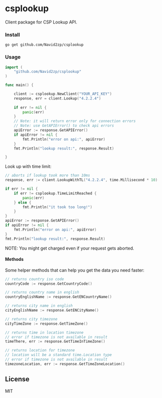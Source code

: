 # csplookup
Client package for CSP Lookup API.


### Install
```
go get github.com/Navid2zp/csplookup
```

### Usage

```go
import (
	"github.com/Navid2zp/csplookup"
)

func main() {

    client := csplookup.NewClient("YOUR_API_KEY")
    response, err = client.Lookup("4.2.2.4")
    
    if err != nil {
        panic(err)
    }
    // Note: it will return error only for connection errors
    // Note: use GetAPIError() to check api errors
    apiError := response.GetAPIError()
    if apiError != nil {
        fmt.Println("error on api:", apiError)
    }
    fmt.Println("lookup result:", response.Result)

}
```

Look up with time limit:

```go
// aborts if lookup took more than 10ms
response, err := client.LookupWithTL("4.2.2.4", time.Millisecond * 10)

if err != nil {
    if err != csplookup.TimeLimitReached {
        panic(err)
    } else {
        fmt.Println("it took too long!")
    }
}
apiError := response.GetAPIError()
if apiError != nil {
    fmt.Println("error on api:", apiError)
}
fmt.Println("lookup result:", response.Result)
```

NOTE: You might get charged even if your request gets aborted.

#### Methods

Some helper methods that can help you get the data you need faster:
```go
// returns country iso code
countryCode := response.GetCountryCode()

// returns country name in english
countryEnglishName := response.GetENCountryName()

// returns city name in english
cityEnglishName := response.GetENCityName()

// returns city timezone
cityTimeZone := response.GetTimeZone()

// returns time in location timezone
// error if timezone is not available in result
timeThere, err := response.GetTimeInTimeZone()

// returns location for timezone
// location will be a standard time.Location type
// error if timezone is not available in result
timezoneLocation, err := response.GetTimeZoneLocation()
```

License
----

MIT
